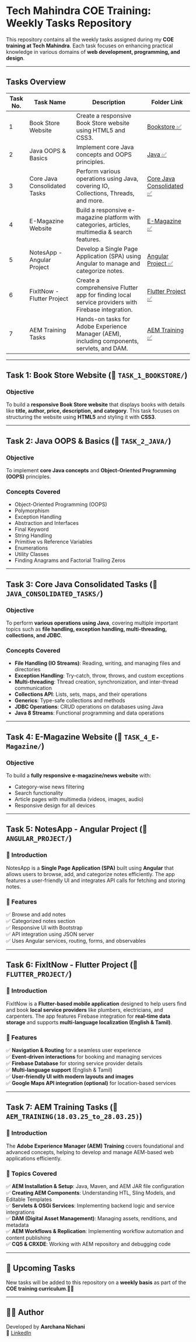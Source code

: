 # Tech Mahindra COE Training: Weekly Tasks Repository

This repository contains all the weekly tasks assigned during my **COE training at Tech Mahindra**. Each task focuses on enhancing practical knowledge in various domains of **web development, programming, and design**.

---

## Tasks Overview

| Task No. | Task Name                    | Description                                                                                       | Folder Link                                                                                             |
|----------|------------------------------|---------------------------------------------------------------------------------------------------|---------------------------------------------------------------------------------------------------------|
| 1        | Book Store Website           | Create a responsive Book Store website using HTML5 and CSS3.                                      | [Bookstore ✅](https://github.com/Aarchana12/TechM_COE/tree/main/TASK_1_BOOKSTORE)                       |
| 2        | Java OOPS & Basics           | Implement core Java concepts and OOPS principles.                                                 | [Java ✅](https://github.com/Aarchana12/TechM_COE/tree/main/TASK_2_JAVA)                                |
| 3        | Core Java Consolidated Tasks | Perform various operations using Java, covering IO, Collections, Threads, and more.               | [Core Java Consolidated ✅](https://github.com/Aarchana12/TechM_COE/tree/main/JAVA_CONSOLIDATED_TASKS)   |
| 4        | E-Magazine Website           | Build a responsive e-magazine platform with categories, articles, multimedia & search features.   | [E-Magazine ✅](https://github.com/Aarchana12/TechM_COE/tree/main/TASK_4_E-Magazine)                      |
| 5        | NotesApp - Angular Project   | Develop a Single Page Application (SPA) using Angular to manage and categorize notes.             | [Angular Project ✅](https://github.com/Aarchana12/TechM_COE/tree/main/ANGULAR_PROJECT)                  |
| 6        | FixItNow - Flutter Project   | Create a comprehensive Flutter app for finding local service providers with Firebase integration.  | [Flutter Project ✅](https://github.com/Aarchana12/TechM_COE/tree/main/FLUTTER_PROJECT)                  |
| 7        | AEM Training Tasks           | Hands-on tasks for Adobe Experience Manager (AEM), including components, servlets, and DAM.       | [AEM Training ✅](https://github.com/Aarchana12/TechM_COE/tree/main/AEM_TRAINING(18.03.25_to_28.03.25))   |

---

## Task 1: Book Store Website (📁 `TASK_1_BOOKSTORE/`)

### Objective
To build a **responsive Book Store website** that displays books with details like **title, author, price, description, and category**. This task focuses on structuring the website using **HTML5** and styling it with **CSS3**.

---

## Task 2: Java OOPS & Basics (📁 `TASK_2_JAVA/`)

### Objective
To implement **core Java concepts** and **Object-Oriented Programming (OOPS)** principles.

### Concepts Covered
- Object-Oriented Programming (OOPS)
- Polymorphism
- Exception Handling
- Abstraction and Interfaces
- Final Keyword
- String Handling
- Primitive vs Reference Variables
- Enumerations
- Utility Classes
- Finding Anagrams and Factorial Trailing Zeros

---

## Task 3: Core Java Consolidated Tasks (📁 `JAVA_CONSOLIDATED_TASKS/`)

### Objective
To perform **various operations using Java**, covering multiple important topics such as **file handling, exception handling, multi-threading, collections, and JDBC**.

### Concepts Covered
- **File Handling (IO Streams)**: Reading, writing, and managing files and directories
- **Exception Handling**: Try-catch, throw, throws, and custom exceptions
- **Multi-threading**: Thread creation, synchronization, and inter-thread communication
- **Collections API**: Lists, sets, maps, and their operations
- **Generics**: Type-safe collections and methods
- **JDBC Operations**: CRUD operations on databases using Java
- **Java 8 Streams**: Functional programming and data operations

---

## Task 4: E-Magazine Website (📁 `TASK_4_E-Magazine/`)

### Objective
To build a **fully responsive e-magazine/news website** with:
- Category-wise news filtering
- Search functionality
- Article pages with multimedia (videos, images, audio)
- Responsive design for all devices

---

## Task 5: NotesApp - Angular Project (📁 `ANGULAR_PROJECT/`)

### 🔹 Introduction
NotesApp is a **Single Page Application (SPA)** built using **Angular** that allows users to browse, add, and categorize notes efficiently. The app features a user-friendly UI and integrates API calls for fetching and storing notes.

### 🚀 Features
✅ Browse and add notes  
✅ Categorized notes section  
✅ Responsive UI with Bootstrap  
✅ API integration using JSON server  
✅ Uses Angular services, routing, forms, and observables  

---

## Task 6: FixItNow - Flutter Project (📁 `FLUTTER_PROJECT/`)

### 🔹 Introduction
FixItNow is a **Flutter-based mobile application** designed to help users find and book **local service providers** like plumbers, electricians, and carpenters. The app features Firebase integration for **real-time data storage** and supports **multi-language localization (English & Tamil)**.

### 🚀 Features
✅ **Navigation & Routing** for a seamless user experience  
✅ **Event-driven interactions** for booking and managing services  
✅ **Firebase Database** for storing service provider details  
✅ **Multi-language support** (English & Tamil)  
✅ **User-friendly UI with modern layouts and images**  
✅ **Google Maps API integration (optional)** for location-based services  

---

## Task 7: AEM Training Tasks (📁 `AEM_TRAINING(18.03.25_to_28.03.25)`)

### 🔹 Introduction
The **Adobe Experience Manager (AEM) Training** covers foundational and advanced concepts, helping to develop and manage AEM-based web applications efficiently.

### 🚀 Topics Covered
✅ **AEM Installation & Setup**: Java, Maven, and AEM JAR file configuration  
✅ **Creating AEM Components**: Understanding HTL, Sling Models, and Editable Templates  
✅ **Servlets & OSGi Services**: Implementing backend logic and service integrations  
✅ **DAM (Digital Asset Management)**: Managing assets, renditions, and metadata  
✅ **AEM Workflows & Replication**: Implementing workflow automation and content publishing  
✅ **CQ5 & CRXDE**: Working with AEM repository and debugging code  

---

## 📌 Upcoming Tasks
New tasks will be added to this repository on a **weekly basis** as part of the **COE training curriculum**.🚀🔥

---

## 👩‍💻 Author
Developed by **Aarchana Nichani**  
🔗 [LinkedIn](https://www.linkedin.com/in/aarchana-nichani)
